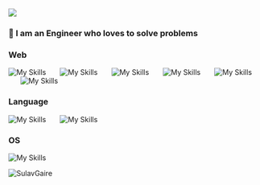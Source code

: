 <h1 align="left">
  <a href="https://git.io/typing-svg">
    <img src="https://readme-typing-svg.herokuapp.com/?lines=Hi,+There!+👋;It's+me+Sulav+Gaire;Nice+to+meet+you!&center=true&size=30">
  </a>
</h1>
<h3 align="left">🔭 I am an Engineer who loves to solve problems </h3>

### Web
![My Skills](https://skillicons.dev/icons?i=figma,postman)
&nbsp;&nbsp;&nbsp;&nbsp;&nbsp; 
![My Skills](https://skillicons.dev/icons?i=html,css)
&nbsp;&nbsp;&nbsp;&nbsp;&nbsp; 
![My Skills](https://skillicons.dev/icons?i=react,next)
&nbsp;&nbsp;&nbsp;&nbsp;&nbsp; 
![My Skills](https://skillicons.dev/icons?i=tailwind,scss)
&nbsp;&nbsp;&nbsp;&nbsp;&nbsp; 
![My Skills](https://skillicons.dev/icons?i=express,nodejs)
&nbsp;&nbsp;&nbsp;&nbsp;&nbsp; 
![My Skills](https://skillicons.dev/icons?i=mongodb,mysql)
&nbsp;&nbsp;&nbsp;&nbsp;&nbsp;
<br/>
### Language
![My Skills](https://skillicons.dev/icons?i=js,ts)
&nbsp;&nbsp;&nbsp;&nbsp;&nbsp; 
![My Skills](https://skillicons.dev/icons?i=c,cpp,py)
<br/>

### OS

![My Skills](https://skillicons.dev/icons?i=debian,linux)
<p align="left"> <img src="https://komarev.com/ghpvc/?username=SulavGaire&label=Profile%20views&color=green&style=plastic" alt="SulavGaire"/> </p>
